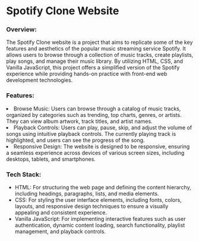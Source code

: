 <h1>Spotify Clone Website</h1>

<h3>Overview:</h3>
<p>
The Spotify Clone website is a project that aims to replicate some of the key features and aesthetics of the popular music streaming service Spotify. It allows users to browse through a collection of music tracks, create playlists, play songs, and manage their music library. By utilizing HTML, CSS, and Vanilla JavaScript, this project offers a simplified version of the Spotify experience while providing hands-on practice with front-end web development technologies.
</p>

<h3>Features:</h3>
  <li>Browse Music: Users can browse through a catalog of music tracks, organized by categories such as trending, top charts, genres, or artists. They can view album artwork, track titles, and artist names.</li>
  <li>Playback Controls: Users can play, pause, skip, and adjust the volume of songs using intuitive playback controls. The currently playing track is highlighted, and users can see the progress of the song.</li>
  <li>Responsive Design: The website is designed to be responsive, ensuring a seamless experience across devices of various screen sizes, including desktops, tablets, and smartphones.</li>


<h3>Tech Stack:</h3>
<ul>
  <li>HTML: For structuring the web page and defining the content hierarchy, including headings, paragraphs, lists, and media elements.</li>
   <li>CSS: For styling the user interface elements, including fonts, colors, layouts, and responsive design techniques to ensure a visually appealing and consistent experience.</li>
   <li>Vanilla JavaScript: For implementing interactive features such as user authentication, dynamic content loading, search functionality, playlist management, and playback controls.</li>
</ul>









